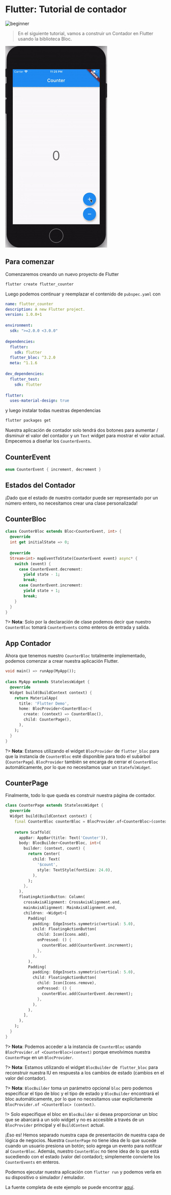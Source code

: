 # Flutter: Tutorial de contador

![beginner](https://img.shields.io/badge/nivel-principiante-green)

> En el siguiente tutorial, vamos a construir un Contador en Flutter usando la biblioteca Bloc.

![demo](../assets/gifs/flutter_counter.gif)

## Para comenzar

Comenzaremos creando un nuevo proyecto de Flutter

```bash
flutter create flutter_counter
```

Luego podemos continuar y reemplazar el contenido de `pubspec.yaml` con

```yaml
name: flutter_counter
description: A new Flutter project.
version: 1.0.0+1

environment:
  sdk: ">=2.0.0 <3.0.0"

dependencies:
  flutter:
    sdk: flutter
  flutter_bloc: ^3.2.0
  meta: ^1.1.6

dev_dependencies:
  flutter_test:
    sdk: flutter

flutter:
  uses-material-design: true
```

y luego instalar todas nuestras dependencias

```bash
flutter packages get
```

Nuestra aplicación de contador solo tendrá dos botones para aumentar / disminuir el valor del contador y un `Text` widget para mostrar el valor actual. Empecemos a diseñar los `CounterEvents`.

## CounterEvent

```dart
enum CounterEvent { increment, decrement }
```

## Estados del Contador

¡Dado que el estado de nuestro contador puede ser representado por un número entero, no necesitamos crear una clase personalizada!

## CounterBloc

```dart
class CounterBloc extends Bloc<CounterEvent, int> {
  @override
  int get initialState => 0;

  @override
  Stream<int> mapEventToState(CounterEvent event) async* {
    switch (event) {
      case CounterEvent.decrement:
        yield state - 1;
        break;
      case CounterEvent.increment:
        yield state + 1;
        break;
    }
  }
}
```

?> **Nota**: Solo por la declaración de clase podemos decir que nuestro `CounterBloc` tomará `CounterEvents` como enteros de entrada y salida.

## App Contador

Ahora que tenemos nuestro `CounterBloc` totalmente implementado, podemos comenzar a crear nuestra aplicación Flutter.

```dart
void main() => runApp(MyApp());

class MyApp extends StatelessWidget {
  @override
  Widget build(BuildContext context) {
    return MaterialApp(
      title: 'Flutter Demo',
      home: BlocProvider<CounterBloc>(
        create: (context) => CounterBloc(),
        child: CounterPage(),
      ),
    );
  }
}
```

?> **Nota**: Estamos utilizando el widget `BlocProvider` de `flutter_bloc` para que la instancia de `CounterBloc` esté disponible para todo el subárbol (`CounterPage`). `BlocProvider` también se encarga de cerrar el `CounterBloc` automáticamente, por lo que no necesitamos usar un `StatefulWidget`.

## CounterPage

Finalmente, todo lo que queda es construir nuestra página de contador.

```dart
class CounterPage extends StatelessWidget {
  @override
  Widget build(BuildContext context) {
    final CounterBloc counterBloc = BlocProvider.of<CounterBloc>(context);

    return Scaffold(
      appBar: AppBar(title: Text('Counter')),
      body: BlocBuilder<CounterBloc, int>(
        builder: (context, count) {
          return Center(
            child: Text(
              '$count',
              style: TextStyle(fontSize: 24.0),
            ),
          );
        },
      ),
      floatingActionButton: Column(
        crossAxisAlignment: CrossAxisAlignment.end,
        mainAxisAlignment: MainAxisAlignment.end,
        children: <Widget>[
          Padding(
            padding: EdgeInsets.symmetric(vertical: 5.0),
            child: FloatingActionButton(
              child: Icon(Icons.add),
              onPressed: () {
                counterBloc.add(CounterEvent.increment);
              },
            ),
          ),
          Padding(
            padding: EdgeInsets.symmetric(vertical: 5.0),
            child: FloatingActionButton(
              child: Icon(Icons.remove),
              onPressed: () {
                counterBloc.add(CounterEvent.decrement);
              },
            ),
          ),
        ],
      ),
    );
  }
}
```

?> **Nota**: Podemos acceder a la instancia de `CounterBloc` usando` BlocProvider.of <CounterBloc>(context)` porque envolvimos nuestra `CounterPage` en un `BlocProvider`.

?> **Nota**: Estamos utilizando el widget `BlocBuilder` de` flutter_bloc` para reconstruir nuestra IU en respuesta a los cambios de estado (cambios en el valor del contador).

?> **Nota**: `BlocBuilder` toma un parámetro opcional `bloc` pero podemos especificar el tipo de bloc y el tipo de estado y `BlocBuilder` encontrará el bloc automáticamente, por lo que no necesitamos usar explícitamente `BlocProvider.of <CounterBloc> (context)`.

!> Solo especifique el bloc en `BlocBuilder` si desea proporcionar un bloc que se abarcará a un solo widget y no es accesible a través de un `BlocProvider` principal y el `BuildContext` actual.

¡Eso es! Hemos separado nuestra capa de presentación de nuestra capa de lógica de negocios. Nuestra `CounterPage` no tiene idea de lo que sucede cuando un usuario presiona un botón; solo agrega un evento para notificar al `CounterBloc`. Además, nuestro `CounterBloc` no tiene idea de lo que está sucediendo con el estado (valor del contador); simplemente convierte los `CounterEvents` en enteros.

Podemos ejecutar nuestra aplicación con `flutter run` y podemos verla en su dispositivo o simulador / emulador.

La fuente completa de este ejemplo se puede encontrar [aquí](https://github.com/felangel/Bloc/tree/master/packages/flutter_bloc/example).
